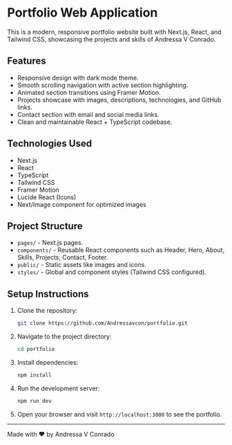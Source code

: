 # Portfolio Web Application

This is a modern, responsive portfolio website built with Next.js, React, and Tailwind CSS, showcasing the projects and skills of Andressa V Conrado.

## Features

- Responsive design with dark mode theme.
- Smooth scrolling navigation with active section highlighting.
- Animated section transitions using Framer Motion.
- Projects showcase with images, descriptions, technologies, and GitHub links.
- Contact section with email and social media links.
- Clean and maintainable React + TypeScript codebase.

## Technologies Used

- Next.js
- React
- TypeScript
- Tailwind CSS
- Framer Motion
- Lucide React (Icons)
- Next/Image component for optimized images

## Project Structure

- `pages/` - Next.js pages.
- `components/` - Reusable React components such as Header, Hero, About, Skills, Projects, Contact, Footer.
- `public/` - Static assets like images and icons.
- `styles/` - Global and component styles (Tailwind CSS configured).

## Setup Instructions

1. Clone the repository:

   ```bash
   git clone https://github.com/Andressavcon/portfolio.git
   ```

2. Navigate to the project directory:

   ```bash
   cd portfolio
   ```

3. Install dependencies:

   ```bash
   npm install
   ```

4. Run the development server:

   ```bash
   npm run dev
   ```

5. Open your browser and visit `http://localhost:3000` to see the portfolio.

---

Made with ❤️ by Andressa V Conrado

